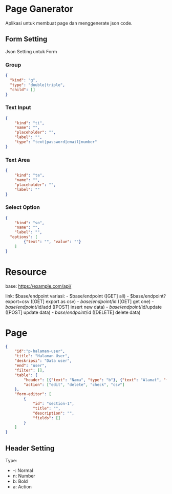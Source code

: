 # Page Ganerator

Aplikasi untuk membuat page dan menggenerate json code.

## Form Setting
Json Setting untuk Form

### Group
```json
{
  "kind": "g",
  "type": "double|triple",
  "child": []
}
```

### Text Input
```json
{
	"kind": "ti",
	"name": "",
	"placeholder": "",
	"label": "",
	"type": "text|password|email|number"
}
```

### Text Area
```json
{
	"kind": "ta",
	"name": "",
	"placeholder": "",
	"label": ""
}
```

### Select Option
```json
{
	"kind": "so",
	"name": "",
	"label": "",
  "options": [
		{"text": "", "value": ""}
	]
}
```


# Resource
base: https://example.com/api/

link: $base/endpoint
variasi:
	- $base/endpoint ([GET] all)
	- $base/endpoint?export=csv ([GET] export as csv)
	- $base/endpoint/$id ([GET] get one)
	- $base/endpoint/$id/add ([POST] insert new data)
	- $base/endpoint/$id/update ([POST] update data)
	- $base/endpoint/$id ([DELETE] delete data)

# Page
```json
{
	"id":"p-halaman-user",
	"title": "Halaman User",
	"deskripsi": "Data user",
	"end": "user",
	"filter": [],
	"table": {
		"header": [{"text": "Nama", "type": "b"}, {"text": "Alamat", "type": "-"}, {"text": "Umur", "type": "n"}],
		"action": ["edit", "delete", "check", "csv"]
	},
	"form-editor": [
		{
			"id": "section-1",
			"title": "",
			"description": "",
			"fields": []
		}
	]
}
```

## Header Setting
Type:
- -: Normal
- n: Number
- b: Bold
- a: Action